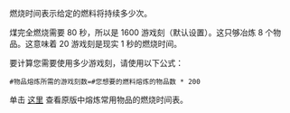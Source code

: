 燃烧时间表示给定的燃料将持续多少次。

煤完全燃烧需要 80 秒，所以是 1600 游戏刻（默认设置）。这只够冶炼 8 个物品。这意味着 20 游戏刻是现实 1 秒的燃烧时间。

要计算您需要使用多少游戏刻，请使用以下公式：

`#物品熔炼所需的游戏刻数=#您想要的燃料熔炼的物品数 * 200`

单击 [这里](https://mcreator.net/wiki/burn-time-fuels) 查看原版中熔炼常用物品的燃烧时间表。

